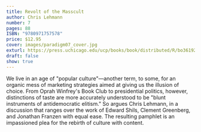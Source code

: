 ```yaml
---
title: Revolt of the Masscult
author: Chris Lehmann
number: 7
pages: 88
ISBN: "9780971757578"
price: $12.95
cover: images/paradigm07_cover.jpg
exturl: https://press.uchicago.edu/ucp/books/book/distributed/R/bo3619224.html
draft: false
show: true
---
```

We live in an age of "popular culture"—another term, to some, for an organic mess of marketing strategies aimed at giving us the illusion of choice. From Oprah Winfrey's Book Club to presidential politics, however, distinctions of taste are more accurately understood to be "blunt instruments of antidemocratic elitism." So argues Chris Lehmann, in a discussion that ranges over the work of Edward Shils, Clement Greenberg, and Jonathan Franzen with equal ease. The resulting pamphlet is an impassioned plea for the rebirth of culture with content.